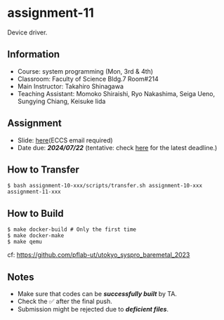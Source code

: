# assignment-11

Device driver.

## Information

- Course: system programming (Mon, 3rd & 4th)
- Classroom: Faculty of Science Bldg.7 Room#214
- Main Instructor: Takahiro Shinagawa
- Teaching Assistant: Momoko Shiraishi, Ryo Nakashima, Seiga Ueno, Sungying Chiang, Keisuke Iida

## Assignment

- Slide: [here](https://drive.google.com/drive/folders/183djJIkGVDYmz3njkCCW2-0ZPv032fsU?usp=sharing)(ECCS email required) 
- Date due: ***2024/07/22*** (tentative: check [here](https://github.com/ut-syspro-admin-24/assignment-11) for the latest deadline.)

## How to Transfer

```
$ bash assignment-10-xxx/scripts/transfer.sh assignment-10-xxx assignment-11-xxx
```

## How to Build

```
$ make docker-build # Only the first time
$ make docker-make
$ make qemu
```

cf: https://github.com/pflab-ut/utokyo_syspro_baremetal_2023

## Notes

- Make sure that codes can be ***successfully built*** by TA.
- Check the ✅ after the final push.
- Submission might be rejected due to ***deficient files***.
